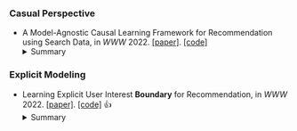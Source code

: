 
### Casual Perspective
* A Model-Agnostic Causal Learning Framework for Recommendation using Search Data, in *WWW* 2022. [\[paper\]](https://dl.acm.org/doi/10.1145/3485447.3511951). [\[code\]](https://github.com/Ethan00Si/Instrumental-variables-for-recommendation)
    <details>
    <summary>Summary</summary>
    <strong>Motivation</strong>. Existing RSs mostly ignored the striking differences between the causal parts and non-causal parts when using these embedding vectors.  <strong>Solution</strong>. They propose a model-agnostic framework named IV4Rec that can effectively **decompose** the embedding vectors into these two parts, hence enhancing recommendation results. Specifically, we **jointly** **consider** users’ behaviors in **search** scenarios and **recommendation** scenarios. <strong>Datasets</strong>. Kuaishou and MIND. <strong>Baselines</strong>. NRHUB and DIN.
    </details>


### Explicit Modeling
* Learning Explicit User Interest **Boundary** for Recommendation, in *WWW* 2022. [\[paper\]](https://dl.acm.org/doi/pdf/10.1145/3485447.3511971). [\[code\]](https://github.com/JianhuanZhuo/Code-for-UIB-WWW2022) :thumbsup: 
    <details>
    <summary>Summary</summary>
    <strong>Motivation</strong>. Point-wise and pair-wise approaches are hard to explicitly provide a personalized decision boundary to determine if users are interested in items unseen. <strong>Solution</strong>. They propose a boundary to combine point-wise an pair-wise losses. <strong>Datasets</strong>. Amazon Instant Video (AIV), LastFM, Movielens-1M (ML1M) and Movielens-10M (ML10M). <strong>Baselines</strong>. BPR, SML and LightGCN.
    </details>
